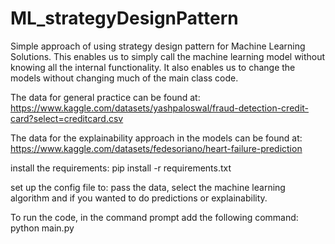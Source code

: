 # ML_strategyDesignPattern
Simple approach of using strategy design pattern for Machine Learning Solutions. This enables us to simply call the machine learning model without knowing all the internal functionality. It also enables us to change the models without changing much of the main class code.

The data for general practice can be found at:
https://www.kaggle.com/datasets/yashpaloswal/fraud-detection-credit-card?select=creditcard.csv

The data for the explainability approach in the models can be found at:
https://www.kaggle.com/datasets/fedesoriano/heart-failure-prediction

install the requirements:
pip install -r requirements.txt

set up the config file to: pass the data, select the machine learning algorithm and if you wanted to do predictions or explainability.


To run the code, in the command prompt add the following command:
python main.py


